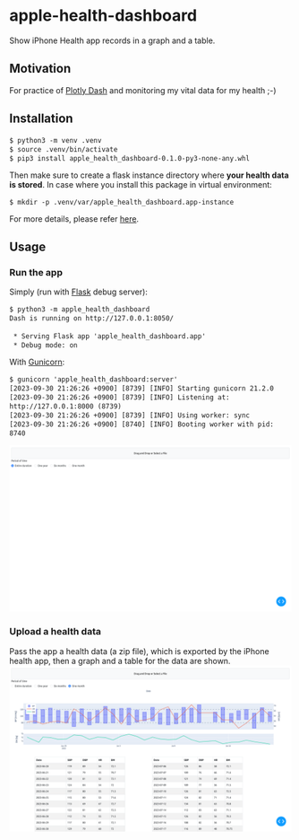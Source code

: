 # apple-health-dashboard

Show iPhone Health app records in a graph and a table.

## Motivation

For practice of [Plotly Dash](https://dash.plotly.com/) and monitoring my
vital data for my health ;-)

## Installation

```console
$ python3 -m venv .venv
$ source .venv/bin/activate
$ pip3 install apple_health_dashboard-0.1.0-py3-none-any.whl
```

Then make sure to create a flask instance directory where **your health data
is stored**.
In case where you install this package in virtual environment:

```console
$ mkdir -p .venv/var/apple_health_dashboard.app-instance
```

For more details, please refer
[here](https://flask.palletsprojects.com/config/#instance-folders).

## Usage

### Run the app

Simply (run with [Flask](https://flask.palletsprojects.com/) debug server):

```console
$ python3 -m apple_health_dashboard
Dash is running on http://127.0.0.1:8050/

 * Serving Flask app 'apple_health_dashboard.app'
 * Debug mode: on
```

With [Gunicorn](https://gunicorn.org/):

```console
$ gunicorn 'apple_health_dashboard:server'
[2023-09-30 21:26:26 +0900] [8739] [INFO] Starting gunicorn 21.2.0
[2023-09-30 21:26:26 +0900] [8739] [INFO] Listening at: http://127.0.0.1:8000 (8739)
[2023-09-30 21:26:26 +0900] [8739] [INFO] Using worker: sync
[2023-09-30 21:26:26 +0900] [8740] [INFO] Booting worker with pid: 8740
```

![screen shot 1](media/screenshot1.png)

### Upload a health data

Pass the app a health data (a zip file), which is exported by the iPhone
health app, then a graph and a table for the data are shown.
![screen shot 2](media/screenshot2.png)
